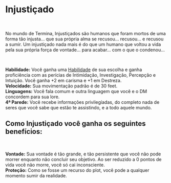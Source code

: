 # Injustiçado

<br>

No mundo de Termina, Injustiçados são humanos que foram mortos de uma forma tão injusta... que sua própria alma se recusou... recusou... e recusou a sumir. Um injustiçado nada mais é do que um humano que voltou a vida pela sua própria força de vontade... para acabar... com o que o condenou...

<br>

**Habilidade:** Você ganha uma [Habilidade](../../../src/pages/players/feats.html) de sua escolha e ganha proficiência com as perícias de Intimidação, Investigação, Percepção e Intuição. Você ganha +2 em carisma e +1 em Destreza.<br>
**Velocidade:** Sua movimentação padrão é de 30 feet.<br>
**Linguagens:** Você fala comum e outra linguagem que você e o DM concordem para sua lore. <br>
**4ª Parede:** Você recebe informações privilegíadas, do completo nada de seres que você sabe que estão te assistindo, e a todo aquele mundo. <br>

## Como Injustiçado você ganha os seguintes benefícios:

<br>

**Vontade:** Sua vontade é tão grande, e tão persistente que você não pode morrer enquanto não concluir seu objetivo. Ao ser reduzido a 0 pontos de vida você não morre, você só cai inconsciente. <br>
**Proteção:** Como se fosse um recurso do plot, você pode a qualquer momento sumir da realidade.